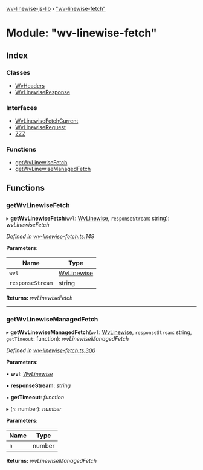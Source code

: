 [wv-linewise-js-lib](../README.md) › ["wv-linewise-fetch"](_wv_linewise_fetch_.md)

# Module: "wv-linewise-fetch"

## Index

### Classes

* [WvHeaders](../classes/_wv_linewise_fetch_.wvheaders.md)
* [WvLinewiseResponse](../classes/_wv_linewise_fetch_.wvlinewiseresponse.md)

### Interfaces

* [WvLinewiseFetchCurrent](../interfaces/_wv_linewise_fetch_.wvlinewisefetchcurrent.md)
* [WvLinewiseRequest](../interfaces/_wv_linewise_fetch_.wvlinewiserequest.md)
* [ZZZ](../interfaces/_wv_linewise_fetch_.zzz.md)

### Functions

* [getWvLinewiseFetch](_wv_linewise_fetch_.md#getwvlinewisefetch)
* [getWvLinewiseManagedFetch](_wv_linewise_fetch_.md#getwvlinewisemanagedfetch)

## Functions

###  getWvLinewiseFetch

▸ **getWvLinewiseFetch**(`wvl`: [WvLinewise](../classes/_wv_linewise_.wvlinewise.md), `responseStream`: string): *wvLinewiseFetch*

*Defined in [wv-linewise-fetch.ts:149](https://github.com/forbesmyester/wv-linewise/blob/65da995/js-lib/src/wv-linewise-fetch.ts#L149)*

**Parameters:**

Name | Type |
------ | ------ |
`wvl` | [WvLinewise](../classes/_wv_linewise_.wvlinewise.md) |
`responseStream` | string |

**Returns:** *wvLinewiseFetch*

___

###  getWvLinewiseManagedFetch

▸ **getWvLinewiseManagedFetch**(`wvl`: [WvLinewise](../classes/_wv_linewise_.wvlinewise.md), `responseStream`: string, `getTimeout`: function): *wvLinewiseManagedFetch*

*Defined in [wv-linewise-fetch.ts:300](https://github.com/forbesmyester/wv-linewise/blob/65da995/js-lib/src/wv-linewise-fetch.ts#L300)*

**Parameters:**

▪ **wvl**: *[WvLinewise](../classes/_wv_linewise_.wvlinewise.md)*

▪ **responseStream**: *string*

▪ **getTimeout**: *function*

▸ (`n`: number): *number*

**Parameters:**

Name | Type |
------ | ------ |
`n` | number |

**Returns:** *wvLinewiseManagedFetch*
